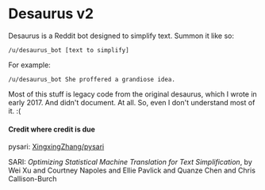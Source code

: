 # Desaurus v2
Desaurus is a Reddit bot designed to simplify text. Summon it like so:

    /u/desaurus_bot [text to simplify]

For example:

    /u/desaurus_bot She proffered a grandiose idea.



Most of this stuff is legacy code from the original desaurus, which I wrote in early 2017. And didn't document. At all.
So, even I don't understand most of it. :(

#### Credit where credit is due
pysari: [XingxingZhang/pysari](https://github.com/XingxingZhang/pysari)

SARI: *Optimizing Statistical Machine Translation for Text Simplification*, by Wei Xu and Courtney Napoles and Ellie Pavlick and Quanze Chen and Chris Callison-Burch

